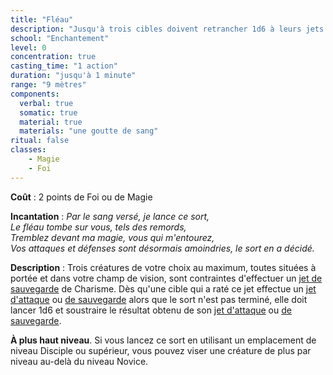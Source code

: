 ```yaml
---
title: "Fléau"
description: "Jusqu'à trois cibles doivent retrancher 1d6 à leurs jets d'attaque et de sauvegarde."
school: "Enchantement"
level: 0
concentration: true
casting_time: "1 action"
duration: "jusqu'à 1 minute"
range: "9 mètres"
components:
  verbal: true
  somatic: true
  material: true
  materials: "une goutte de sang"
ritual: false
classes:
    - Magie
    - Foi
---
```

**Coût** : 2 points de Foi ou de Magie  

**Incantation** : *Par le sang versé, je lance ce sort,*   
*Le fléau tombe sur vous, tels des remords,*   
*Tremblez devant ma magie, vous qui m'entourez,*    
*Vos attaques et défenses sont désormais amoindries, le sort en a décidé.*    

**Description** : Trois créatures de votre choix au maximum, toutes situées à portée et dans votre champ de vision, sont contraintes d'effectuer un [jet de sauvegarde](/utiliser-les-caracteristiques/#jets-de-sauvegarde) de Charisme. Dès qu'une cible qui a raté ce jet effectue un [jet d'attaque](/combattre/#jets-d-attaque) ou [de sauvegarde](/utiliser-les-caracteristiques/#jets-de-sauvegarde) alors que le sort n'est pas terminé, elle doit lancer 1d6 et soustraire le résultat obtenu de son [jet d'attaque](/combattre/#jets-d-attaque) ou [de sauvegarde](/utiliser-les-caracteristiques/#jets-de-sauvegarde).

**À plus haut niveau**. Si vous lancez ce sort en utilisant un emplacement de niveau Disciple ou supérieur, vous pouvez viser une créature de plus par niveau au-delà du niveau Novice.
